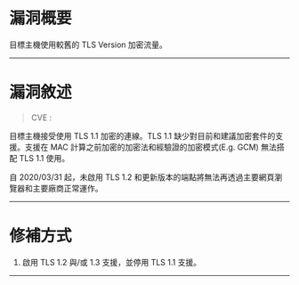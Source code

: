 # 漏洞概要

目標主機使用較舊的 TLS Version 加密流量。


---

# 漏洞敘述

> CVE : 

目標主機接受使用 TLS 1.1 加密的連線。TLS 1.1 缺少對目前和建議加密套件的支援。支援在 MAC 計算之前加密的加密法和經驗證的加密模式(E.g. GCM) 無法搭配 TLS 1.1 使用。

自 2020/03/31 起，未啟用 TLS 1.2 和更新版本的端點將無法再透過主要網頁瀏覽器和主要廠商正常運作。


---

# 修補方式

1. 啟用 TLS 1.2 與/或 1.3 支援，並停用 TLS 1.1 支援。


---
